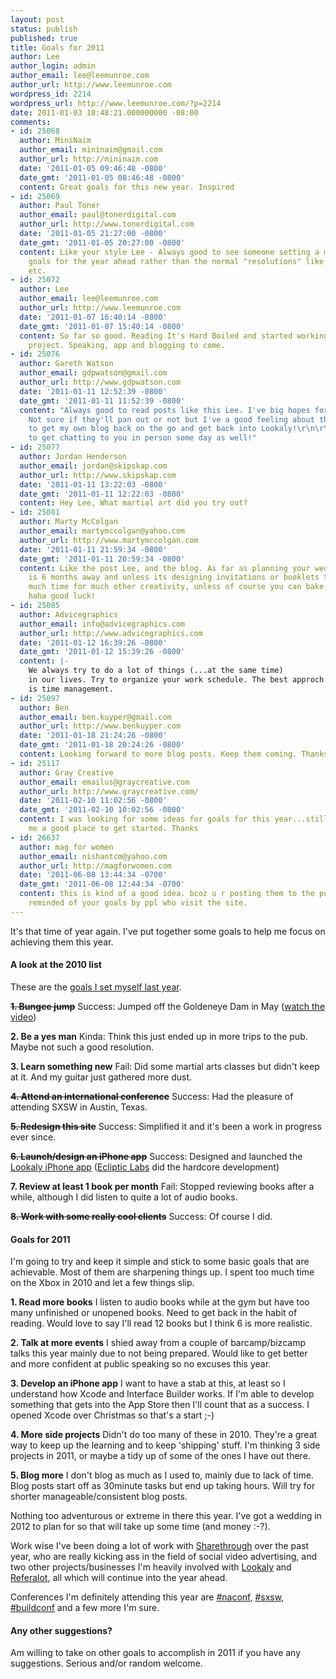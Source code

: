 ```yaml
---
layout: post
status: publish
published: true
title: Goals for 2011
author: Lee
author_login: admin
author_email: lee@leemunroe.com
author_url: http://www.leemunroe.com
wordpress_id: 2214
wordpress_url: http://www.leemunroe.com/?p=2214
date: 2011-01-03 18:48:21.000000000 -08:00
comments:
- id: 25068
  author: MiniNaim
  author_email: mininaim@gmail.com
  author_url: http://mininaim.com
  date: '2011-01-05 09:46:48 -0800'
  date_gmt: '2011-01-05 08:46:48 -0800'
  content: Great goals for this new year. Inspired
- id: 25069
  author: Paul Toner
  author_email: paul@tonerdigital.com
  author_url: http://www.tonerdigital.com
  date: '2011-01-05 21:27:00 -0800'
  date_gmt: '2011-01-05 20:27:00 -0800'
  content: Like your style Lee - Always good to see someone setting a mix of challenging
    goals for the year ahead rather than the normal "resolutions" like quiting smoking
    etc.
- id: 25072
  author: Lee
  author_email: lee@leemunroe.com
  author_url: http://www.leemunroe.com
  date: '2011-01-07 16:40:14 -0800'
  date_gmt: '2011-01-07 15:40:14 -0800'
  content: So far so good. Reading It's Hard Boiled and started working on a side
    project. Speaking, app and blogging to come.
- id: 25076
  author: Gareth Watson
  author_email: gdpwatson@gmail.com
  author_url: http://www.gdpwatson.com
  date: '2011-01-11 12:52:39 -0800'
  date_gmt: '2011-01-11 11:52:39 -0800'
  content: "Always good to read posts like this Lee. I've big hopes for 2011 myself.
    Not sure if they'll pan out or not but I've a good feeling about things! Need
    to get my own blog back on the go and get back into Lookaly!\r\n\r\nWould be cool
    to get chatting to you in person some day as well!"
- id: 25077
  author: Jordan Henderson
  author_email: jordan@skipskap.com
  author_url: http://www.skipskap.com
  date: '2011-01-11 13:22:03 -0800'
  date_gmt: '2011-01-11 12:22:03 -0800'
  content: Hey Lee, What martial art did you try out?
- id: 25081
  author: Marty McColgan
  author_email: martymccolgan@yahoo.com
  author_url: http://www.martymccolgan.com
  date: '2011-01-11 21:59:34 -0800'
  date_gmt: '2011-01-11 20:59:34 -0800'
  content: Like the post Lee, and the blog. As far as planning your wedding goes mine
    is 6 months away and unless its designing invitations or booklets there wont be
    much time for much other creativity, unless of course you can bake the cake too!
    haha good luck!
- id: 25085
  author: Advicegraphics
  author_email: info@advicegraphics.com
  author_url: http://www.advicegraphics.com
  date: '2011-01-12 16:39:26 -0800'
  date_gmt: '2011-01-12 15:39:26 -0800'
  content: |-
    We always try to do a lot of things (...at the same time)
    in our lives. Try to organize your work schedule. The best approch
    is time management.
- id: 25097
  author: Ben
  author_email: ben.kuyper@gmail.com
  author_url: http://www.benkuyper.com
  date: '2011-01-18 21:24:26 -0800'
  date_gmt: '2011-01-18 20:24:26 -0800'
  content: Looking forward to more blog posts. Keep them coming. Thanks.
- id: 25117
  author: Gray Creative
  author_email: emailus@graycreative.com
  author_url: http://www.graycreative.com/
  date: '2011-02-10 11:02:56 -0800'
  date_gmt: '2011-02-10 10:02:56 -0800'
  content: I was looking for some ideas for goals for this year...still. This gave
    me a good place to get started. Thanks
- id: 26637
  author: mag for women
  author_email: nishantcm@yahoo.com
  author_url: http://magforwomen.com
  date: '2011-06-08 13:44:34 -0700'
  date_gmt: '2011-06-08 12:44:34 -0700'
  content: this is kind of a good idea. bcoz u r posting them to the public, you are
    reminded of your goals by ppl who visit the site.
---
```

It's that time of year again. I've put together some goals to help me focus on achieving them this year.

<!--more-->

<h4>A look at the 2010 list</h4>

These are the <a href="http://www.leemunroe.com/new-year-resolutions-2010/">goals I set myself last year</a>.

<strong><del>1. Bungee jump</del></strong>
Success: Jumped off the Goldeneye Dam in May (<a href="http://www.youtube.com/watch?v=GPYRbGRpW2M">watch the video</a>)

<strong>2. Be a yes man</strong>
Kinda: Think this just ended up in more trips to the pub. Maybe not such a good resolution.

<strong>3. Learn something new</strong>
Fail: Did some martial arts classes but didn't keep at it. And my guitar just gathered more dust.

<strong><del>4. Attend an international conference</del></strong>
Success: Had the pleasure of attending SXSW in Austin, Texas.

<strong><del>5. Redesign this site</del></strong>
Success: Simplified it and it's been a work in progress ever since.

<strong><del>6. Launch/design an iPhone app</del></strong>
Success: Designed and launched the <a href="http://lookaly.com/iphone">Lookaly iPhone app</a> (<a href="http://eclipticlabs.com">Ecliptic Labs</a> did the hardcore development)

<strong>7. Review at least 1 book per month</strong>
Fail: Stopped reviewing books after a while, although I did listen to quite a lot of audio books.

<strong><del>8. Work with some really cool clients</del></strong>
Success: Of course I did.

<h4>Goals for 2011</h4>

I'm going to try and keep it simple and stick to some basic goals that are achievable. Most of them are sharpening things up. I spent too much time on the Xbox in 2010 and let a few things slip.

<strong>1. Read more books</strong>
I listen to audio books while at the gym but have too many unfinished or unopened books. Need to get back in the habit of reading. Would love to say I'll read 12 books but I think 6 is more realistic.

<strong>2. Talk at more events</strong>
I shied away from a couple of barcamp/bizcamp talks this year mainly due to not being prepared. Would like to get better and more confident at public speaking so no excuses this year.

<strong>3. Develop an iPhone app</strong>
I want to have a stab at this, at least so I understand how Xcode and Interface Builder works. If I'm able to develop something that gets into the App Store then I'll count that as a success. I opened Xcode over Christmas so that's a start ;-)

<strong>4. More side projects</strong>
Didn't do too many of these in 2010. They're a great way to keep up the learning and to keep 'shipping' stuff. I'm thinking 3 side projects in 2011, or maybe a tidy up of some of the ones I have out there.

<strong>5. Blog more</strong>
I don't blog as much as I used to, mainly due to lack of time. Blog posts start off as 30minute tasks but end up taking hours. Will try for shorter manageable/consistent blog posts.

Nothing too adventurous or extreme in there this year. I've got a wedding in 2012 to plan for so that will take up some time (and money :-?).

Work wise I've been doing a lot of work with <a href="http://sharethrough.com/">Sharethrough</a> over the past year, who are really kicking ass in the field of social video advertising, and two other projects/businesses I'm heavily involved with <a href="http://lookaly.com/">Lookaly</a> and <a href="http://www.referalot.com/">Referalot</a>, all which will continue into the year ahead.

Conferences I'm definitely attending this year are <a href="http://newadventuresconf.com/">#naconf</a>, <a href="http://sxsw.com/">#sxsw</a>, <a href="http://buildconf.com/">#buildconf</a> and a few more I'm sure.

<h4>Any other suggestions?</h4>
Am willing to take on other goals to accomplish in 2011 if you have any suggestions. Serious and/or random welcome.
